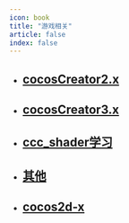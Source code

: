 ```yaml
---
icon: book
title: "游戏相关"
article: false
index: false
---
```


- ## [cocosCreator2.x](./cocosCreator2.x)
- ## [cocosCreator3.x](./cocosCreator3.x)
- ## [ccc_shader学习](./ccc_shader学习)
- ## [其他](./其他)
- ## [cocos2d-x](./cocos2dx)